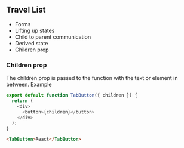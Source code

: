 ## Travel List

- Forms
- Lifting up states
- Child to parent communication
- Derived state
- Children prop

### Children prop

The children prop is passed to the function with the text or element in between.
Example

```js
export default function TabButton({ children }) {
  return (
    <div>
      <button>{children}</button>
    </div>
  );
}
```

```html
<TabButton>React</TabButton>
```
